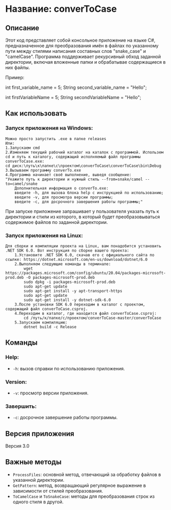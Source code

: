 # Название: converToCase

## Описание

Этот код представляет собой консольное приложение на языке C#, предназначенное для преобразования имён в файлах по указанному пути между стилями написания составных слов "snake_case" и "camelCase". Программа поддерживает рекурсивный обход заданной директории, включая вложенные папки и обрабатывае содержащиеся в них файлы.

Пример:
<!-- snake_case -->
int first_variable_name = 5;
String second_variable_name = "Hello";

<!-- camelCase -->
int firstVariableName = 5;
String secondVariableName = "Hello";


## Как использовать

### Запуск приложения на Windows:

    Можно просто запустить .exe в папке releases
    Или:
    1.Запускаем cmd
    2.Изменяем текущий рабочий каталог на каталок с программой. Использем cd и путь к каталогу, содержащий исполняемый файл программы converToCase.exe:
    cd диск:\путь\к\папке\с\проектом\converToCase\converToCase\bin\Debug
    3.Вызываем программу converTo.exe
    4.Программа начинает своё выполнение, выведя сообщение:
    "Укажите путь к директории и нужный стиль --from=snake/camel --to=camel/snake
        Дополнительная информация о converTo.exe:
        введите -h, для вызова блока help с инструкцией по использованию;
        введите -v, для просмотра версии программы;
        введите -c, для досрочного завершения работы программы;"

При запуске приложение запрашивает у пользователя указать путь к директории и стили из которого, в который будет преобразовываться содержимое файлов по заданной директории. 

### Запуск приложения на Linux:

    Для сборки и компиляции проекта на Linux, вам понадобится установить .NET SDK 6.0. Вот инструкция по сборке вашего проекта:
        1.Установите .NET SDK 6.0, скачав его с официального сайта по ссылке: https://dotnet.microsoft.com/en-us/download/dotnet/6.0
        2.Выполняем следующие команды в терминале:
            wget https://packages.microsoft.com/config/ubuntu/20.04/packages-microsoft-prod.deb -O packages-microsoft-prod.deb
            sudo dpkg -i packages-microsoft-prod.deb
            sudo apt-get update
            sudo apt-get install -y apt-transport-https
            sudo apt-get update
            sudo apt-get install -y dotnet-sdk-6.0
        3.После установки SDK 6.0 переходим в каталог с проектом, содержащий файл converToCase.csproj.
        4.Переходим в каталог, где находится файл converToCase.csproj:
            cd /путь/к/папке/c/проектом/converToCase-master/converToCase
        5.Запускаем компиляцию:
            dotnet build -c Release
            
## Команды

### Help:
- `-h`: вызов справки по использованию приложения.
### Version:
- `-v`: просмотр версии приложения.
### Завершить:
- `-с`: досрочное завершение работы программы.

## Версия приложения

Версия 3.0

## Важные методы

- `ProcessFiles`: основной метод, отвечающий за обработку файлов в указанной директории.
- `GetPattern`: метод, возвращающий регулярное выражение в зависимости от стилей преобразования.
- `ToCamelCase` и `ToSnakeCase`: методы для преобразования строк из одного стиля в другой.
